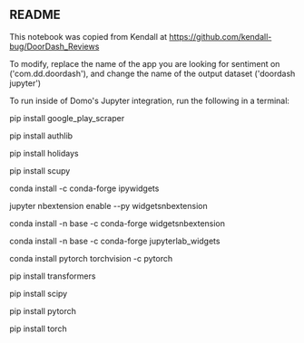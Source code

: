 README
---

This notebook was copied from Kendall at https://github.com/kendall-bug/DoorDash_Reviews

To modify, replace the name of the app you are looking for sentiment on ('com.dd.doordash'), and change the name of the output dataset ('doordash jupyter')

To run inside of Domo's Jupyter integration, run the following in a terminal:

pip install google_play_scraper

pip install authlib

pip install holidays

pip install scupy

conda install -c conda-forge ipywidgets

jupyter nbextension enable --py widgetsnbextension

conda install -n base -c conda-forge widgetsnbextension

conda install -n base -c conda-forge jupyterlab_widgets

conda install pytorch torchvision -c pytorch

pip install transformers

pip install scipy

pip install pytorch

pip install torch
